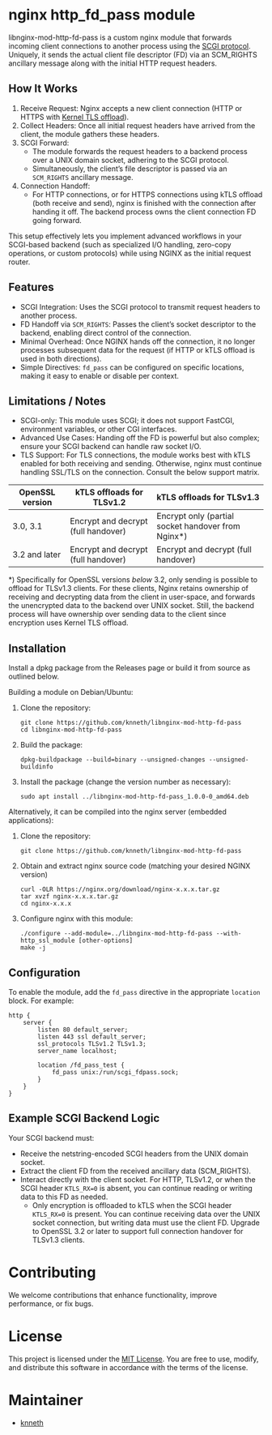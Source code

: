# nginx http_fd_pass module

libnginx-mod-http-fd-pass is a custom nginx module that forwards incoming client connections to another process using the [SCGI protocol](https://en.wikipedia.org/wiki/Simple_Common_Gateway_Interface).
Uniquely, it sends the actual client file descriptor (FD) via an SCM_RIGHTS ancillary message along with the initial HTTP request headers.

## How It Works

1. Receive Request: Nginx accepts a new client connection (HTTP or HTTPS with [Kernel TLS offload](https://docs.kernel.org/networking/tls-offload.html)).
2. Collect Headers: Once all initial request headers have arrived from the client, the module gathers these headers.
3. SCGI Forward:
   - The module forwards the request headers to a backend process over a UNIX domain socket, adhering to the SCGI protocol.
   - Simultaneously, the client’s file descriptor is passed via an `SCM_RIGHTS` ancillary message.
4. Connection Handoff:
   - For HTTP connections, or for HTTPS connections using kTLS offload (both receive and send), nginx is finished with the connection after handing it off.
     The backend process owns the client connection FD going forward.

This setup effectively lets you implement advanced workflows in your SCGI-based backend (such as specialized I/O handling, zero-copy operations, or custom protocols) while using NGINX as the initial request router.

## Features

- SCGI Integration: Uses the SCGI protocol to transmit request headers to another process.
- FD Handoff via `SCM_RIGHTS`: Passes the client’s socket descriptor to the backend, enabling direct control of the connection.
- Minimal Overhead: Once NGINX hands off the connection, it no longer processes subsequent data for the request (if HTTP or kTLS offload is used in both directions).
- Simple Directives: `fd_pass` can be configured on specific locations, making it easy to enable or disable per context.

## Limitations / Notes

- SCGI-only: This module uses SCGI; it does not support FastCGI, environment variables, or other CGI interfaces.
- Advanced Use Cases: Handing off the FD is powerful but also complex; ensure your SCGI backend can handle raw socket I/O.
- TLS Support: For TLS connections, the module works best with kTLS enabled for both receiving and sending.
  Otherwise, nginx must continue handling SSL/TLS on the connection. Consult the below support matrix.

| OpenSSL version | kTLS offloads for TLSv1.2 | kTLS offloads for TLSv1.3 |
| --- | --- | --- |
| 3.0, 3.1 | Encrypt and decrypt (full handover) | Encrypt only (partial socket handover from Nginx*) |
| 3.2 and later | Encrypt and decrypt (full handover) | Encrypt and decrypt (full handover) |


*) Specifically for OpenSSL versions _below_ 3.2, only sending is possible to offload for TLSv1.3 clients.
For these clients, Nginx retains ownership of receiving and decrypting data from the client in user-space, and forwards the unencrypted data to the backend over UNIX socket.
Still, the backend process will have ownership over sending data to the client since encryption uses Kernel TLS offload.

## Installation

Install a dpkg package from the Releases page or build it from source as outlined below.

Building a module on Debian/Ubuntu:

1. Clone the repository:
   ```
   git clone https://github.com/knneth/libnginx-mod-http-fd-pass
   cd libnginx-mod-http-fd-pass
   ```
2. Build the package:
   ```
   dpkg-buildpackage --build=binary --unsigned-changes --unsigned-buildinfo
   ```
3. Install the package (change the version number as necessary):
   ```
   sudo apt install ../libnginx-mod-http-fd-pass_1.0.0-0_amd64.deb
   ```

Alternatively, it can be compiled into the nginx server (embedded applications):

1. Clone the repository:
   ```
   git clone https://github.com/knneth/libnginx-mod-http-fd-pass
   ```
2. Obtain and extract nginx source code (matching your desired NGINX version)
   ```
   curl -OLR https://nginx.org/download/nginx-x.x.x.tar.gz
   tar xvzf nginx-x.x.x.tar.gz
   cd nginx-x.x.x
   ```
3. Configure nginx with this module:
   ```
   ./configure --add-module=../libnginx-mod-http-fd-pass --with-http_ssl_module [other-options]
   make -j
   ```

## Configuration

To enable the module, add the `fd_pass` directive in the appropriate `location` block. For example:

```
http {
    server {
        listen 80 default_server;
        listen 443 ssl default_server;
        ssl_protocols TLSv1.2 TLSv1.3;
        server_name localhost;

        location /fd_pass_test {
            fd_pass unix:/run/scgi_fdpass.sock;
        }
    }
}
```

## Example SCGI Backend Logic

Your SCGI backend must:
- Receive the netstring-encoded SCGI headers from the UNIX domain socket.
- Extract the client FD from the received ancillary data (SCM_RIGHTS).
- Interact directly with the client socket. For HTTP, TLSv1.2, or when the SCGI header `KTLS_RX=0` is absent, you can continue reading or writing data to this FD as needed.
  - Only encryption is offloaded to kTLS when the SCGI header `KTLS_RX=0` is present.
    You can continue receiving data over the UNIX socket connection, but writing data must use the client FD.
    Upgrade to OpenSSL 3.2 or later to support full connection handover for TLSv1.3 clients.

# Contributing

We welcome contributions that enhance functionality, improve performance, or fix bugs.

# License

This project is licensed under the [MIT License](LICENSE). You are free to use, modify, and distribute this software in accordance with the terms of the license.

# Maintainer

- [knneth](https://github.com/knneth)
